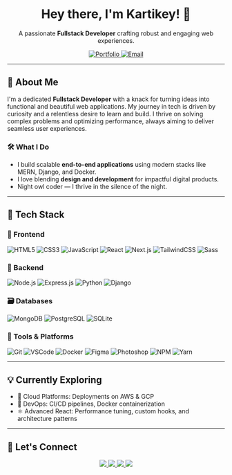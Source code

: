 <div align="center">
  <h1 align="center">Hey there, I'm Kartikey! 👋</h1>
  <p align="center">
    A passionate <strong>Fullstack Developer</strong> crafting robust and engaging web experiences.
  </p>
  <p align="center">
    <a href="https://www.devkart.me" target="_blank">
      <img src="https://img.shields.io/badge/My_Portfolio-devkart.me-FF7700?style=for-the-badge&logo=vercel&logoColor=white" alt="Portfolio">
    </a>
    <a href="mailto:devkart.official@gmail.com">
      <img src="https://img.shields.io/badge/Email-devkart.official@gmail.com-556DB3?style=for-the-badge&logo=gmail&logoColor=EA4335" alt="Email">
    </a>
  </p>
</div>

---

## 🌟 About Me

I'm a dedicated **Fullstack Developer** with a knack for turning ideas into functional and beautiful web applications. My journey in tech is driven by curiosity and a relentless desire to learn and build. I thrive on solving complex problems and optimizing performance, always aiming to deliver seamless user experiences.

### 🛠 What I Do
- I build scalable **end-to-end applications** using modern stacks like MERN, Django, and Docker.
- I love blending **design and development** for impactful digital products.
- Night owl coder — I thrive in the silence of the night.

---

## 🚀 Tech Stack

### 🎨 Frontend  
![HTML5](https://img.shields.io/badge/HTML5-E34F26?style=flat-square&logo=html5&logoColor=white)
![CSS3](https://img.shields.io/badge/CSS3-1572B6?style=flat-square&logo=css3&logoColor=white)
![JavaScript](https://img.shields.io/badge/JavaScript-F7DF1E?style=flat-square&logo=javascript&logoColor=black)
![React](https://img.shields.io/badge/React-61DAFB?style=flat-square&logo=react&logoColor=white)
![Next.js](https://img.shields.io/badge/Next.js-000000?style=flat-square&logo=next.js&logoColor=white)
![TailwindCSS](https://img.shields.io/badge/Tailwind_CSS-06B6D4?style=flat-square&logo=tailwind-css&logoColor=white)
![Sass](https://img.shields.io/badge/Sass-CC6699?style=flat-square&logo=sass&logoColor=white)

### 🧠 Backend  
![Node.js](https://img.shields.io/badge/Node.js-339933?style=flat-square&logo=node.js&logoColor=white)
![Express.js](https://img.shields.io/badge/Express.js-000000?style=flat-square&logo=express&logoColor=white)
![Python](https://img.shields.io/badge/Python-3776AB?style=flat-square&logo=python&logoColor=white)
![Django](https://img.shields.io/badge/Django-092E20?style=flat-square&logo=django&logoColor=white)

### 🗃 Databases  
![MongoDB](https://img.shields.io/badge/MongoDB-47A248?style=flat-square&logo=mongodb&logoColor=white)
![PostgreSQL](https://img.shields.io/badge/PostgreSQL-316192?style=flat-square&logo=postgresql&logoColor=white)
![SQLite](https://img.shields.io/badge/SQLite-003B57?style=flat-square&logo=sqlite&logoColor=white)

### 🧰 Tools & Platforms  
![Git](https://img.shields.io/badge/Git-F05032?style=flat-square&logo=git&logoColor=white)
![VSCode](https://img.shields.io/badge/VS_Code-007ACC?style=flat-square&logo=visual-studio-code&logoColor=white)
![Docker](https://img.shields.io/badge/Docker-2496ED?style=flat-square&logo=docker&logoColor=white)
![Figma](https://img.shields.io/badge/Figma-F24E1E?style=flat-square&logo=figma&logoColor=white)
![Photoshop](https://img.shields.io/badge/Photoshop-31A8FF?style=flat-square&logo=adobe-photoshop&logoColor=white)
![NPM](https://img.shields.io/badge/NPM-CB3837?style=flat-square&logo=npm&logoColor=white)
![Yarn](https://img.shields.io/badge/Yarn-2C8EBB?style=flat-square&logo=yarn&logoColor=white)

---

## 💡 Currently Exploring

- 🧪 Cloud Platforms: Deployments on AWS & GCP
- 🔁 DevOps: CI/CD pipelines, Docker containerization
- ⚛️ Advanced React: Performance tuning, custom hooks, and architecture patterns

---

## 🤝 Let's Connect

<p align="center">
  <a href="https://linkedin.com/in/devkart">
    <img src="https://img.shields.io/badge/LinkedIn-0A66C2?style=flat-square&logo=linkedin&logoColor=white" />
  </a>
  <a href="https://twitter.com/dev_kart">
    <img src="https://img.shields.io/badge/Twitter-1DA1F2?style=flat-square&logo=twitter&logoColor=white" />
  </a>
  <a href="https://github.com/dev-kart">
    <img src="https://img.shields.io/badge/GitHub-181717?style=flat-square&logo=github&logoColor=white" />
  </a>
  <a href="https://www.devkart.me">
    <img src="https://img.shields.io/badge/Website-devkart.me-black?style=flat-square&logo=vercel" />
  </a>
</p>
